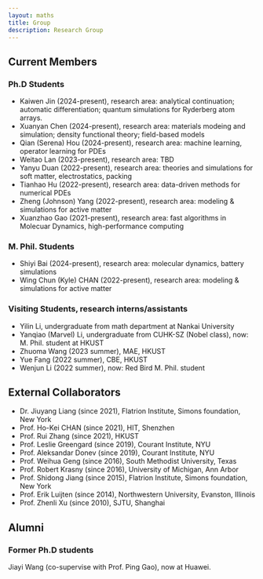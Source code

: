 ```yaml
---
layout: maths
title: Group
description: Research Group
---
```

## Current Members
### Ph.D Students
- Kaiwen Jin (2024-present), research area: analytical continuation; automatic differentiation; quantum simulations for Ryderberg atom arrays.
- Xuanyan Chen (2024-present), research area: materials modeing and simulation; density functional theory; field-based models
- Qian (Serena) Hou (2024-present), research area: machine learning, operator learning for PDEs
- Weitao Lan (2023-present), research area: TBD
- Yanyu Duan (2022-present), research area: theories and simulations for soft matter, electrostatics, packing
- Tianhao Hu (2022-present), research area: data-driven methods for numerical PDEs
- Zheng (Johnson) Yang (2022-present), research area: modeling & simulations for active matter
- Xuanzhao Gao (2021-present), research area: fast algorithms in Molecuar Dynamics, high-performance computing

### M. Phil. Students
- Shiyi Bai (2024-present), research area: molecular dynamics, battery simulations
- Wing Chun (Kyle) CHAN (2022-present), research area: modeling & simulations for active matter

### Visiting Students, research interns/assistants
- Yilin Li, undergraduate from math department at Nankai University
- Yanqiao (Marvel) Li, undergraduate from CUHK-SZ (Nobel class), now: M. Phil. student at HKUST
- Zhuoma Wang (2023 summer), MAE, HKUST
- Yue Fang (2022 summer), CBE, HKUST
- Wenjun Li (2022 summer), now: Red Bird M. Phil. student

## External Collaborators
- Dr. Jiuyang Liang (since 2021), Flatrion Institute, Simons foundation, New York
- Prof. Ho-Kei CHAN (since 2021), HIT, Shenzhen
- Prof. Rui Zhang (since 2021), HKUST
- Prof. Leslie Greengard (since 2019), Courant Institute, NYU
- Prof. Aleksandar Donev (since 2019), Courant Institute, NYU
- Prof. Weihua Geng (since 2016), South Methodist University, Texas
- Prof. Robert Krasny (since 2016), University of Michigan, Ann Arbor
- Prof. Shidong Jiang (since 2015), Flatrion Institute, Simons foundation, New York
- Prof. Erik Luijten (since 2014), Northwestern University, Evanston, Illinois
- Prof. Zhenli Xu (since 2010), SJTU, Shanghai

## Alumni

### Former Ph.D students
Jiayi Wang (co-supervise with Prof. Ping Gao), now at Huawei.


